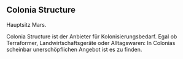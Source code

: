 ## Colonia Structure

Hauptsitz Mars.

Colonia Structure ist der Anbieter für Kolonisierungsbedarf.
Egal ob Terraformer, Landwirtschaftsgeräte oder Alltagswaren:
In Colonias scheinbar unerschöpflichen Angebot ist es zu finden.
